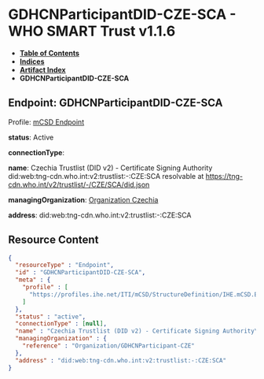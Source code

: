 # GDHCNParticipantDID-CZE-SCA - WHO SMART Trust v1.1.6

* [**Table of Contents**](toc.md)
* [**Indices**](indices.md)
* [**Artifact Index**](artifacts.md)
* **GDHCNParticipantDID-CZE-SCA**

## Endpoint: GDHCNParticipantDID-CZE-SCA

Profile: [mCSD Endpoint](https://profiles.ihe.net/ITI/mCSD/4.0.0/StructureDefinition-IHE.mCSD.Endpoint.html)

**status**: Active

**connectionType**: 

**name**: Czechia Trustlist (DID v2) - Certificate Signing Authority did:web:tng-cdn.who.int:v2:trustlist:-:CZE:SCA resolvable at https://tng-cdn.who.int/v2/trustlist/-/CZE/SCA/did.json

**managingOrganization**: [Organization Czechia](Organization-GDHCNParticipant-CZE.md)

**address**: did:web:tng-cdn.who.int:v2:trustlist:-:CZE:SCA



## Resource Content

```json
{
  "resourceType" : "Endpoint",
  "id" : "GDHCNParticipantDID-CZE-SCA",
  "meta" : {
    "profile" : [
      "https://profiles.ihe.net/ITI/mCSD/StructureDefinition/IHE.mCSD.Endpoint"
    ]
  },
  "status" : "active",
  "connectionType" : [null],
  "name" : "Czechia Trustlist (DID v2) - Certificate Signing Authority\ndid:web:tng-cdn.who.int:v2:trustlist:-:CZE:SCA\nresolvable at https://tng-cdn.who.int/v2/trustlist/-/CZE/SCA/did.json",
  "managingOrganization" : {
    "reference" : "Organization/GDHCNParticipant-CZE"
  },
  "address" : "did:web:tng-cdn.who.int:v2:trustlist:-:CZE:SCA"
}

```
